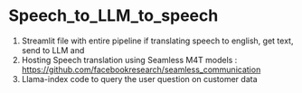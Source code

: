 # Speech_to_LLM_to_speech
1) Streamlit file with entire pipeline if translating speech to english, get text, send to LLM and 
2) Hosting Speech translation using Seamless M4T models : https://github.com/facebookresearch/seamless_communication
3) Llama-index code to query the user question on customer data
   
